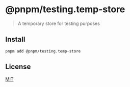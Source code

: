 # @pnpm/testing.temp-store

> A temporary store for testing purposes

## Install

```
pnpm add @pnpm/testing.temp-store
```

## License

[MIT](LICENSE)
